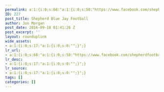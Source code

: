 ```yaml
---
permalink: a:1:{i:0;s:68:"a:1:{i:0;s:50:"https://www.facebook.com/shepherdfootball/?fref=nf";}";}
ID: 227
post_title: Shepherd Blue Jay Football
author: Jon Morgan
post_date: 2016-09-18 01:41:26 Z
post_excerpt: ''
layout: rounduplink
wide_assets:
- a:1:{i:0;s:17:"a:1:{i:0;s:0:"";}";}
lr_url:
- a:1:{i:0;s:68:"a:1:{i:0;s:50:"https://www.facebook.com/shepherdfootball/?fref=nf";}";}
lr_desc:
- a:1:{i:0;s:17:"a:1:{i:0;s:0:"";}";}
lr_source:
- a:1:{i:0;s:17:"a:1:{i:0;s:0:"";}";}
tags: []
categories: []
---
```



